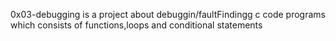 0x03-debugging is a project about debuggin/faultFindingg c code programs which consists of functions,loops and conditional statements
